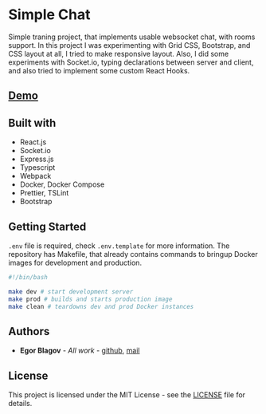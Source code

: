 # **Simple** Chat

Simple traning project, that implements usable websocket chat, with rooms support. In this project I was experimenting with Grid CSS,
Bootstrap, and CSS layout at all, I tried to make responsive layout. Also, I did some experiments with Socket.io, typing declarations between server and client, and
also tried to implement some custom React Hooks.

## [Demo](https://apps1.unzo.org/chat)

## Built with

-   React.js
-   Socket.io
-   Express.js
-   Typescript
-   Webpack
-   Docker, Docker Compose
-   Prettier, TSLint
-   Bootstrap

## Getting Started

`.env` file is required, check `.env.template` for more information. The repository has Makefile, that already contains commands to bringup Docker images for development and production.

```bash
#!/bin/bash

make dev # start development server
make prod # builds and starts production image
make clean # teardowns dev and prod Docker instances

```

## Authors

-   **Egor Blagov** - _All work_ - [github](https://github.com/EgorBlagov), [mail](mailto:e.m.blagov@gmail.com)

## License

This project is licensed under the MIT License - see the [LICENSE](LICENSE) file for details.
